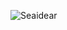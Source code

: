 ![Seaidear](https://r4.wallpaperflare.com/wallpaper/477/71/766/sunset-birds-uchiha-itachi-anime-wallpaper-d97058bde18afd9be637880f3051968d.jpg)
